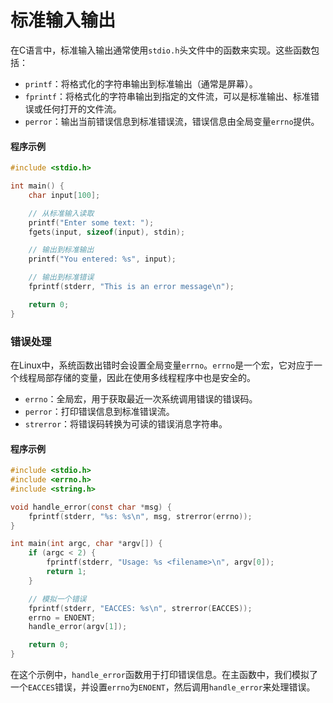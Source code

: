 ﻿# 标准输入输出

在C语言中，标准输入输出通常使用`stdio.h`头文件中的函数来实现。这些函数包括：

- `printf`：将格式化的字符串输出到标准输出（通常是屏幕）。
- `fprintf`：将格式化的字符串输出到指定的文件流，可以是标准输出、标准错误或任何打开的文件流。
- `perror`：输出当前错误信息到标准错误流，错误信息由全局变量`errno`提供。

#### 程序示例

```c
#include <stdio.h>

int main() {
    char input[100];

    // 从标准输入读取
    printf("Enter some text: ");
    fgets(input, sizeof(input), stdin);

    // 输出到标准输出
    printf("You entered: %s", input);

    // 输出到标准错误
    fprintf(stderr, "This is an error message\n");

    return 0;
}
```

### 错误处理

在Linux中，系统函数出错时会设置全局变量`errno`。`errno`是一个宏，它对应于一个线程局部存储的变量，因此在使用多线程程序中也是安全的。

- `errno`：全局宏，用于获取最近一次系统调用错误的错误码。
- `perror`：打印错误信息到标准错误流。
- `strerror`：将错误码转换为可读的错误消息字符串。

#### 程序示例

```c
#include <stdio.h>
#include <errno.h>
#include <string.h>

void handle_error(const char *msg) {
    fprintf(stderr, "%s: %s\n", msg, strerror(errno));
}

int main(int argc, char *argv[]) {
    if (argc < 2) {
        fprintf(stderr, "Usage: %s <filename>\n", argv[0]);
        return 1;
    }

    // 模拟一个错误
    fprintf(stderr, "EACCES: %s\n", strerror(EACCES));
    errno = ENOENT;
    handle_error(argv[1]);

    return 0;
}
```

在这个示例中，`handle_error`函数用于打印错误信息。在主函数中，我们模拟了一个`EACCES`错误，并设置`errno`为`ENOENT`，然后调用`handle_error`来处理错误。

